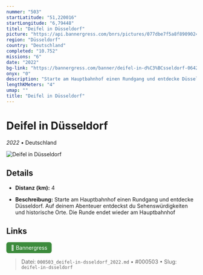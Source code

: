 ```yaml
---
nummer: "503"
startLatitude: "51,220016"
startLongitude: "6,79448"
titel: "Deifel in Düsseldorf"
picture: "https://api.bannergress.com/bnrs/pictures/077dbe7f5a8f89090241712c3eec4522"
region: "Düsseldorf"
country: "Deutschland"
completed: "10.752"
missions: "6"
date: "2022"
bg-link: "https://bannergress.com/banner/deifel-in-d%C3%BCsseldorf-0642"
onyx: "0"
description: "Starte am Hauptbahnhof einen Rundgang und entdecke Düsseldorf. Auf deinem Abenteuer entdeckst du Sehenswürdigkeiten und historische Orte. Die Runde endet wieder am Hauptbahnhof"
lengthKMeters: "4"
umap: ""
title: "Deifel in Düsseldorf"
---
```

# Deifel in Düsseldorf

*2022* • Deutschland

![Deifel in Düsseldorf](https://api.bannergress.com/bnrs/pictures/077dbe7f5a8f89090241712c3eec4522)

## Details
- **Distanz (km):** 4



- **Beschreibung:** Starte am Hauptbahnhof einen Rundgang und entdecke Düsseldorf. Auf deinem Abenteuer entdeckst du Sehenswürdigkeiten und historische Orte. Die Runde endet wieder am Hauptbahnhof


## Links
<div style="margin-top: 0.5em;">
<a href="https://bannergress.com/banner/deifel-in-d%C3%BCsseldorf-0642" target="_blank" style="display:inline-block;margin-right:8px;padding:6px 12px;background-color:#3c8b3c;color:white;text-decoration:none;border-radius:6px;">🔗 Bannergress</a>

</div>


> Datei: `000503_deifel-in-dsseldorf_2022.md` • #000503 • Slug: `deifel-in-dsseldorf`
